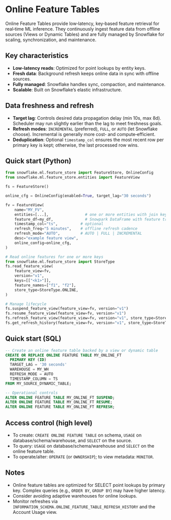 # Online Feature Tables

Online Feature Tables provide low‑latency, key‑based feature retrieval for real‑time ML inference. They continuously ingest feature data from offline sources (Views or Dynamic Tables) and are fully managed by Snowflake for scaling, synchronization, and maintenance.

## Key characteristics

- **Low-latency reads**: Optimized for point lookups by entity keys.
- **Fresh data**: Background refresh keeps online data in sync with offline sources.
- **Fully managed**: Snowflake handles sync, compaction, and maintenance.
- **Scalable**: Built on Snowflake’s elastic infrastructure.

## Data freshness and refresh

- **Target lag**: Controls desired data propagation delay (min 10s, max 8d). Scheduler may run slightly earlier than the lag to meet freshness goals.
- **Refresh modes**: `INCREMENTAL` (preferred), `FULL`, or `AUTO` (let Snowflake choose). Incremental is generally more cost‑ and compute‑efficient.
- **Deduplication**: Optional `timestamp_col` ensures the most recent row per primary key is kept; otherwise, the last processed row wins.

## Quick start (Python)

```python
from snowflake.ml.feature_store import FeatureStore, OnlineConfig
from snowflake.ml.feature_store.entities import FeatureView

fs = FeatureStore()

online_cfg = OnlineConfig(enabled=True, target_lag="30 seconds")

fv = FeatureView(
    name="MY_FV",
    entities=[...],                # one or more entities with join keys
    feature_df=my_df,              # Snowpark DataFrame with feature transforms
    timestamp_col="ts",          # optional
    refresh_freq="5 minutes",    # offline refresh cadence
    refresh_mode="AUTO",         # AUTO | FULL | INCREMENTAL
    desc="example feature view",
    online_config=online_cfg,
)

# Read online features for one or more keys
from snowflake.ml.feature_store import StoreType
fs.read_feature_view(
    feature_view=fv,
    version="v1",
    keys=[["<k1>"]],
    feature_names=["f1", "f2"],
    store_type=StoreType.ONLINE,
)

# Manage lifecycle
fs.suspend_feature_view(feature_view=fv, version="v1")
fs.resume_feature_view(feature_view=fv, version="v1")
fs.refresh_feature_view(feature_view=fv, version="v1", store_type=StoreType.ONLINE)
fs.get_refresh_history(feature_view=fv, version="v1", store_type=StoreType.ONLINE)
```

## Quick start (SQL)

```sql
-- Create an online feature table backed by a view or dynamic table
CREATE OR REPLACE ONLINE FEATURE TABLE MY_ONLINE_FT
  PRIMARY KEY (ID)
  TARGET_LAG = '30 seconds'
  WAREHOUSE = MY_WH
  REFRESH_MODE = AUTO
  TIMESTAMP_COLUMN = TS
FROM MY_SOURCE_DYNAMIC_TABLE;

-- Operational controls
ALTER ONLINE FEATURE TABLE MY_ONLINE_FT SUSPEND;
ALTER ONLINE FEATURE TABLE MY_ONLINE_FT RESUME;
ALTER ONLINE FEATURE TABLE MY_ONLINE_FT REFRESH;
```

## Access control (high level)

- To create: `CREATE ONLINE FEATURE TABLE` on schema, `USAGE` on database/schema/warehouse, and `SELECT` on the source.
- To query: `USAGE` on database/schema/warehouse and `SELECT` on the online feature table.
- To operate/alter: `OPERATE` (or `OWNERSHIP`); to view metadata: `MONITOR`.

## Notes

- Online feature tables are optimized for SELECT point lookups by primary key. Complex queries (e.g., `ORDER BY`, `GROUP BY`) may have higher latency.
- Consider avoiding adaptive warehouses for online lookups.
- Monitor refreshes via `INFORMATION_SCHEMA.ONLINE_FEATURE_TABLE_REFRESH_HISTORY` and the Account Usage view.
